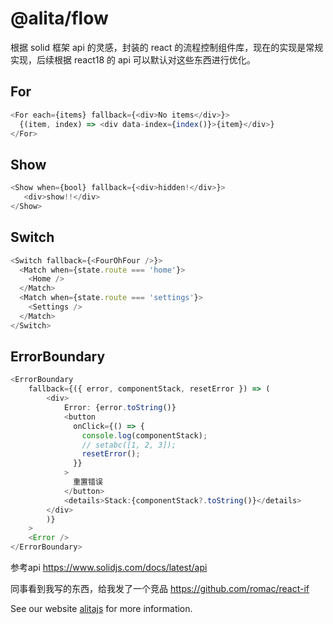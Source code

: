 # @alita/flow

根据 solid 框架 api 的灵感，封装的 react 的流程控制组件库，现在的实现是常规实现，后续根据 react18 的 api 可以默认对这些东西进行优化。

## For

 ```typescript
 <For each={items} fallback={<div>No items</div>}>
   {(item, index) => <div data-index={index()}>{item}</div>}
 </For>
 ```

## Show

```typescript
<Show when={bool} fallback={<div>hidden!</div>}>
   <div>show!!</div>
</Show>
```

## Switch

```typescript
<Switch fallback={<FourOhFour />}>
  <Match when={state.route === 'home'}>
    <Home />
  </Match>
  <Match when={state.route === 'settings'}>
    <Settings />
  </Match>
</Switch>
```

## ErrorBoundary

```typescript
<ErrorBoundary
    fallback={({ error, componentStack, resetError }) => (
        <div>
            Error: {error.toString()}
            <button
              onClick={() => {
                console.log(componentStack);
                // setabc([1, 2, 3]);
                resetError();
              }}
            >
              重置错误
            </button>
            <details>Stack:{componentStack?.toString()}</details>
        </div>
        )}
    >
    <Error />
</ErrorBoundary>
```


参考api https://www.solidjs.com/docs/latest/api

同事看到我写的东西，给我发了一个竞品 https://github.com/romac/react-if

See our website [alitajs](https://alitajs.com) for more information.